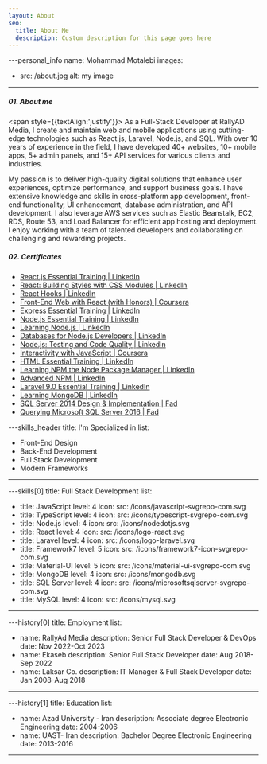 ```yaml
---
layout: About
seo:
  title: About Me
  description: Custom description for this page goes here
---
```



---personal_info
name: Mohammad Motalebi
images:

- src: /about.jpg
  alt: my image

---

##### <span>01.</span> About me

<span style={{textAlign:'justify'}}>
As a Full-Stack Developer at RallyAD Media, I create and maintain web and mobile applications using cutting-edge
technologies such as React.js, Laravel, Node.js, and SQL. With over 10 years of experience in the field, I have
developed 40+ websites, 10+ mobile apps, 5+ admin panels, and 15+ API services for various clients and industries.

My passion is to deliver high-quality digital solutions that enhance user experiences, optimize performance, and support
business goals. I have extensive knowledge and skills in cross-platform app development, front-end functionality, UI
enhancement, database administration, and API development. I also leverage AWS services such as Elastic Beanstalk, EC2,
RDS, Route 53, and Load Balancer for efficient app hosting and deployment. I enjoy working with a team of talented
developers and collaborating on challenging and rewarding projects.
</span>

##### <span>02.</span> Certificates

- [React.js Essential Training | LinkedIn](https://www.linkedin.com/learning/certificates/7edb45bbb0306ee37ffad43a1f129da8a8a20c3fca4e9430c1a1151e0d3f70e2?trk=share_certificate)
- [React: Building Styles with CSS Modules | LinkedIn](https://www.linkedin.com/learning/certificates/99daf4dc9c31cb540f2165214ea68b4fcae213ae1232b56425a176a360504608?trk=share_certificate)
- [React Hooks | LinkedIn](https://www.linkedin.com/learning/certificates/eead014f046672470ed3a61da9282a28ca9521326a18b8c232937b5c20c53f30?trk=share_certificate)
- [Front-End Web with React (with Honors) | Coursera](https://www.coursera.org/account/accomplishments/certificate/BERSHEVDH5TA)
- [Express Essential Training | LinkedIn](https://www.linkedin.com/learning/certificates/e22273cf46e0fa670454a609a380a390523098d20423197aef346a919a889b8d)
- [Node.js Essential Training | LinkedIn](https://www.linkedin.com/learning/certificates/86cd60ce9df4fa23a65e89256f0a5be362bb7f9995cfe50b6d9c083e92766ea4)
- [Learning Node.js | LinkedIn](https://www.linkedin.com/learning/certificates/20181edc144a827d62a955cf3cd564e766ab226d64a4ee89c567e6e9594d2aa0?trk=share_certificate)
- [Databases for Node.js Developers | LinkedIn](https://www.linkedin.com/learning/certificates/40ab404a39d816dbc947fdc0afdf489d8f51a7e83436c88af25d24c8446951f0)
- [Node.js: Testing and Code Quality | LinkedIn](https://www.linkedin.com/learning/certificates/9f3db74791a9cffc610e73e75bb759a31cf85b0eaa3b9db7fe4b24151c6f3a29)
- [Interactivity with JavaScript | Coursera](https://www.coursera.org/account/accomplishments/verify/5Q9JRKQDVT3R?utm_source=mobile&utm_medium=certificate&utm_content=cert_image&utm_campaign=sharing_cta&utm_product=course)
- [HTML Essential Training | LinkedIn](https://www.linkedin.com/learning/certificates/a7e83a281603e8eaacff2f118f870293d36e400be3a84a46057f19745c61d3a0?trk=share_certificate)
- [Learning NPM the Node Package Manager | LinkedIn](https://www.linkedin.com/learning/certificates/6841f2de62941ae0377a08b53ed01d4e195b61f13ef5619b368d75af551f7746)
- [Advanced NPM | LinkedIn](https://www.linkedin.com/learning/certificates/07833446b92d97cd3d866c9371fe859748636cee731bc994b824e274fd36dbbc)
- [Laravel 9.0 Essential Training | LinkedIn](https://www.linkedin.com/learning/certificates/1666cb47d2b2551c0cdd4a5499a36a11984da251237c5af056e0dd4bcfd28a88)
- [Learning MongoDB | LinkedIn](https://www.linkedin.com/learning/certificates/ad42b92ca49c90b87b6c048d582277a39aef5842b41d4feba59052c0288e4cd6?trk=share_certificate)
- [SQL Server 2014 Design & Implementation | Fad](http://www.fad.ir/Cert.ashx?sn=MM4043-B2F)
- [Querying Microsoft SQL Server 2016 | Fad](http://www.fad.ir/Cert.ashx?sn=MM7973T-9AA)

---skills_header
title: I'm Specialized in
list:

- Front-End Design
- Back-End Development
- Full Stack Development
- Modern Frameworks

---



---skills[0]
title: Full Stack Development
list:

- title: JavaScript
  level: 4
  icon:
  src: /icons/javascript-svgrepo-com.svg
- title: TypeScript
  level: 4
  icon:
  src: /icons/typescript-svgrepo-com.svg
- title: Node.js
  level: 4
  icon:
  src: /icons/nodedotjs.svg
- title: React
  level: 4
  icon:
  src: /icons/logo-react.svg
- title: Laravel
  level: 4
  icon:
  src: /icons/logo-laravel.svg
- title: Framework7
  level: 5
  icon:
  src: /icons/framework7-icon-svgrepo-com.svg
- title: Material-UI
  level: 5
  icon:
  src: /icons/material-ui-svgrepo-com.svg
- title: MongoDB
  level: 4
  icon:
  src: /icons/mongodb.svg
- title: SQL Server
  level: 4
  icon:
  src: /icons/microsoftsqlserver-svgrepo-com.svg
- title: MySQL
  level: 4
  icon:
  src: /icons/mysql.svg

---

---history[0]
title: Employment
list:

- name: RallyAd Media
  description: Senior Full Stack Developer & DevOps
  date: Nov 2022-Oct 2023
- name: Ekaseb
  description: Senior Full Stack Developer
  date: Aug 2018-Sep 2022
- name: Laksar Co.
  description: IT Manager & Full Stack Developer
  date: Jan 2008-Aug 2018

---



---history[1]
title: Education
list:

- name: Azad University - Iran
  description: Associate degree Electronic Engineering
  date: 2004-2006
- name: UAST- Iran
  description: Bachelor Degree Electronic Engineering
  date: 2013-2016

---